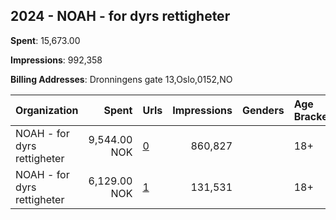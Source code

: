 ## 2024 - NOAH - for dyrs rettigheter 
**Spent**: 15,673.00

**Impressions**: 992,358

**Billing Addresses**: Dronningens gate 13,Oslo,0152,NO

|Organization|Spent|Urls|Impressions|Genders|Age Brackets|Country Codes|
|:---|---:|:---|---:|:---|:---|:---|
|NOAH - for dyrs rettigheter|9,544.00 NOK|[0](https://www.snap.com/political-ads/asset/d95b69c38b349a79b25b6dcf20b18a746ca349ffacaf752e6938dd9546d9a17d?mediaType=mp4)|860,827||18+|norway|
|NOAH - for dyrs rettigheter|6,129.00 NOK|[1](https://www.snap.com/political-ads/asset/ecee6049fed171799a8adfb221e196c53a3c487a57ffc6774e257298be8f9699?mediaType=mp4)|131,531||18+|norway|
